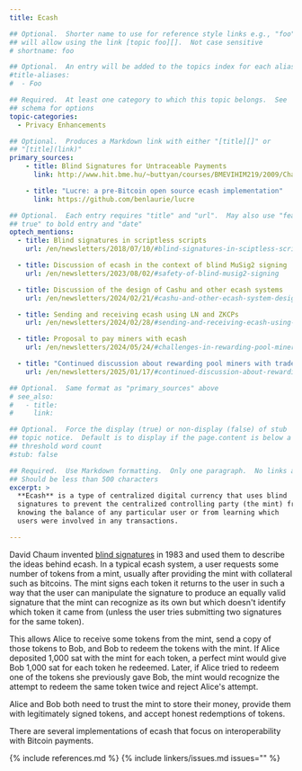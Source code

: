 ```yaml
---
title: Ecash

## Optional.  Shorter name to use for reference style links e.g., "foo"
## will allow using the link [topic foo][].  Not case sensitive
# shortname: foo

## Optional.  An entry will be added to the topics index for each alias
#title-aliases:
#  - Foo

## Required.  At least one category to which this topic belongs.  See
## schema for options
topic-categories:
  - Privacy Enhancements

## Optional.  Produces a Markdown link with either "[title][]" or
## "[title](link)"
primary_sources:
    - title: Blind Signatures for Untraceable Payments
      link: http://www.hit.bme.hu/~buttyan/courses/BMEVIHIM219/2009/Chaum.BlindSigForPayment.1982.PDF

    - title: "Lucre: a pre-Bitcoin open source ecash implementation"
      link: https://github.com/benlaurie/lucre

## Optional.  Each entry requires "title" and "url".  May also use "feature:
## true" to bold entry and "date"
optech_mentions:
  - title: Blind signatures in scriptless scripts
    url: /en/newsletters/2018/07/10/#blind-signatures-in-sciptless-scripts

  - title: Discussion of ecash in the context of blind MuSig2 signing
    url: /en/newsletters/2023/08/02/#safety-of-blind-musig2-signing

  - title: Discussion of the design of Cashu and other ecash systems
    url: /en/newsletters/2024/02/21/#cashu-and-other-ecash-system-design-discussion

  - title: Sending and receiving ecash using LN and ZKCPs
    url: /en/newsletters/2024/02/28/#sending-and-receiving-ecash-using-ln-and-zkcps

  - title: Proposal to pay miners with ecash
    url: /en/newsletters/2024/05/24/#challenges-in-rewarding-pool-miners

  - title: "Continued discussion about rewarding pool miners with tradeable ecash shares"
    url: /en/newsletters/2025/01/17/#continued-discussion-about-rewarding-pool-miners-with-tradeable-ecash-shares

## Optional.  Same format as "primary_sources" above
# see_also:
#   - title:
#     link:

## Optional.  Force the display (true) or non-display (false) of stub
## topic notice.  Default is to display if the page.content is below a
## threshold word count
#stub: false

## Required.  Use Markdown formatting.  Only one paragraph.  No links allowed.
## Should be less than 500 characters
excerpt: >
  **Ecash** is a type of centralized digital currency that uses blind
  signatures to prevent the centralized controlling party (the mint) from
  knowing the balance of any particular user or from learning which
  users were involved in any transactions.

---
```

David Chaum invented [blind signatures][] in 1983 and used them to
describe the ideas behind ecash.  In a typical ecash system, a user
requests some number of tokens from a mint, usually after providing the
mint with collateral such as bitcoins.  The mint signs each token it
returns to the user in such a way that the user can manipulate the
signature to produce an equally valid signature that the mint can
recognize as its own but which doesn't identify which token it came from
(unless the user tries submitting two signatures for the same token).

This allows Alice to receive some tokens from the mint, send a copy of
those tokens to Bob, and Bob to redeem the tokens with the mint.  If
Alice deposited 1,000 sat with the mint for each token, a perfect mint
would give Bob 1,000 sat for each token he redeemed.  Later, if Alice
tried to redeem one of the tokens she previously gave Bob, the mint
would recognize the attempt to redeem the same token twice and reject
Alice's attempt.

Alice and Bob both need to trust the mint to store their money, provide
them with legitimately signed tokens, and accept honest redemptions of
tokens.

There are several implementations of ecash that focus on interoperability
with Bitcoin payments.

[blind signatures]: https://en.wikipedia.org/wiki/Blind_signature
{% include references.md %}
{% include linkers/issues.md issues="" %}
